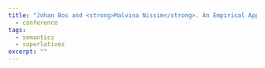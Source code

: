 ```yaml
---
title: "Johan Bos and <strong>Malvina Nissim</strong>. An Empirical Approach to the Interpretation of Superlatives. In <em>Proceedings of the 2006 Conference on Emprical Methods in Natural Language Processing (EMNLP 2006)</em>, pages 9–17, Sydney, Australia, 2006."
  - conference
tags:
  - semantics
  - superlatives
excerpt: ""
---
```

